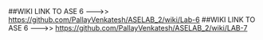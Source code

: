 ##WIKI LINK TO ASE 6 --->>  https://github.com/PallayVenkatesh/ASELAB_2/wiki/Lab-6
##WIKI LINK TO ASE 6 --->>  https://github.com/PallayVenkatesh/ASELAB_2/wiki/LAB-7
